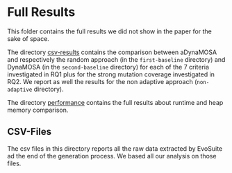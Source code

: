 # Full Results

This folder contains the full results we did not show in the paper for the sake of space.

The directory [csv-results](https://github.com/sealuzh/dynamic-performance-replication/tree/master/results/csv-results) contains the comparison between aDynaMOSA and respectively the random approach (in the `first-baseline` directory) and DynaMOSA (in the `second-baseline` directory) for each of the 7 criteria investigated in RQ1 plus for the strong mutation coverage investigated in RQ2.
We report as well the results for the non adaptive approach (`non-adaptive` directory).

The directory [performance](https://github.com/sealuzh/dynamic-performance-replication/tree/master/results/performance) contains the full results about runtime and heap memory comparison. 

## CSV-Files

The csv files in this directory reports all the raw data extracted by EvoSuite ad the end of the generation process. We based all our analysis on those files.